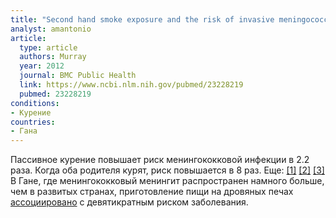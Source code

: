 ```yaml
---
title: "Second hand smoke exposure and the risk of invasive meningococcal disease in children: systematic review and meta-analysis"
analyst: amantonio
article:
  type: article
  authors: Murray
  year: 2012
  journal: BMC Public Health
  link: https://www.ncbi.nlm.nih.gov/pubmed/23228219
  pubmed: 23228219
conditions:
- Курение
countries:
- Гана
---
```


Пассивное курение повышает риск менингококковой инфекции в 2.2 раза. Когда оба родителя курят, риск повышается в 8 раз. Еще: [[1]](https://www.ncbi.nlm.nih.gov/pubmed/16394119) [[2]](https://www.ncbi.nlm.nih.gov/pubmed/2570968) [[3]](https://www.ncbi.nlm.nih.gov/pmc/articles/PMC2998445/)
В Гане, где менингококковый менингит распространен намного больше, чем в развитых странах, приготовление пищи на дровяных печах [ассоциировано](https://www.ncbi.nlm.nih.gov/pubmed/11706652) с девятикратным риском заболевания.
